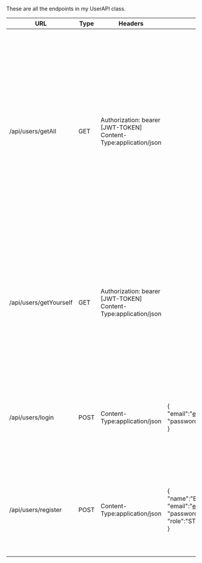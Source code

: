 These are all the endpoints in my UserAPI class.

| URL                    	| Type 	| Headers                                                            	| Body                                                                                                            	| Responses                                                                                                                                                                                                                                                                                                                                                                                                      	|
|------------------------	|------	|--------------------------------------------------------------------	|-----------------------------------------------------------------------------------------------------------------	|----------------------------------------------------------------------------------------------------------------------------------------------------------------------------------------------------------------------------------------------------------------------------------------------------------------------------------------------------------------------------------------------------------------	|
| /api/users/getAll      	| GET  	| Authorization: bearer [JWT-TOKEN]<br>Content-Type:application/json 	|                                                                                                                 	| {<br>  "status": 200,<br>  "error": "OK",<br>  "data": [<br>    {<br>      "name": "Beau",<br>      "email": "example@gmail.com",<br>      "role": "STUDENT",<br>      "id": 1<br>    },<br>    {<br>      "name": "test",<br>      "email": "test@gmail.com",<br>      "role": "STUDENT",<br>      "id": 53<br>    },<br>  ]<br>}<br><br>----<br><br>{<br>  "status": 401,<br>  "error": "Invalid token"<br>} 	|
| /api/users/getYourself 	| GET  	| Authorization: bearer [JWT-TOKEN]<br>Content-Type:application/json 	|                                                                                                                 	| {<br>  "status": 200,<br>  "error": "OK",<br>  "data": {<br>    "name": "Beau",<br>    "email": "example@gmail.com,<br>    "role": "STUDENT",<br>    "id": 1<br>  }<br>}<br><br>-----<br><br>{<br>  "status": 401,<br>  "error": "Invalid token"<br>}                                                                                                                                                          	|
| /api/users/login       	| POST 	| Content-Type:application/json                                      	| {<br>  "email":"example@gmail.com",<br>  "password":"P4ssW0rd!"<br>}                                            	| {<br>  "status":200,<br>  "error":"OK",<br>  "data": [JWT-TOKEN]<br>}<br><br>----<br><br>{<br>  "status":401,<br>  "error":"Unauthorized"<br>}                                                                                                                                                                                                                                                                 	|
| /api/users/register    	| POST 	| Content-Type:application/json                                      	| {<br>  "name":"Beau",<br>  "email":"example@gmail.com",<br>  "password":"P4ssW0rd!",<br>  "role":"STUDENT"<br>} 	| {<br>  "status":201,<br>  "error":"created"<br>}<br><br>----<br>{<br>  "status":409,<br>  "error":"conflict, name/email already taken"<br>}                                                                                                                                                                                                                                                                    	|